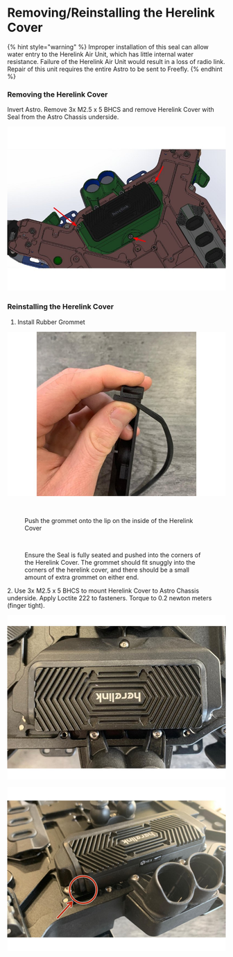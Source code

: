 # Removing/Reinstalling the Herelink Cover

{% hint style="warning" %}
Improper installation of this seal can allow water entry to the Herelink Air Unit, which has little internal water resistance. Failure of the Herelink Air Unit would result in a loss of radio link. Repair of this unit requires the entire Astro to be sent to Freefly.
{% endhint %}

### Removing the Herelink Cover

Invert Astro. Remove 3x M2.5 x 5 BHCS and remove Herelink Cover  with Seal from the Astro Chassis underside.



![M2.5 x 5 BHCS locations](<../../../../../.gitbook/assets/image (107).png>)

### Reinstalling the Herelink Cover

1. Install Rubber Grommet

![Start the grommet 3-4 mm past the bottom of the Herelink grommet](<../../../../../.gitbook/assets/image (139).png>)

<figure><img src="https://files.gitbook.com/v0/b/gitbook-x-prod.appspot.com/o/spaces%2F8dwrGJhxGd9cIvsStziq%2Fuploads%2F26DtHWeTn8BDRQAoyr3y%2Fimage.png?alt=media&#x26;token=247488ca-b52c-4a74-b7da-0ab24bd8b352" alt=""><figcaption><p>​Push the grommet onto the lip on the inside of the Herelink Cover​</p></figcaption></figure>

<figure><img src="https://files.gitbook.com/v0/b/gitbook-x-prod.appspot.com/o/spaces%2F8dwrGJhxGd9cIvsStziq%2Fuploads%2FbVJ2So6KP6pM5DvsPN5l%2Fimage.png?alt=media&#x26;token=fd84f28e-728e-45ae-85d5-7db63e7a0c8a" alt=""><figcaption><p>Ensure the Seal is fully seated and pushed into the corners of the Herelink Cover. The grommet should fit snuggly into the corners of the herelink cover, and there should be a small amount of extra grommet on either end.</p></figcaption></figure>

2\. Use 3x M2.5 x 5 BHCS to mount Herelink Cover to Astro Chassis underside. Apply Loctite 222 to fasteners. Torque to 0.2 newton meters (finger tight).



![Make sure all of the cables exiting from the Herelink are being covered and none are pinched.](<../../../../../.gitbook/assets/image (74).png>)

![Ensure the Herelink grommet's two tails are tucked back onto themselves and that the grommet fits well along its whole length.](<../../../../../.gitbook/assets/image (29).png>)
